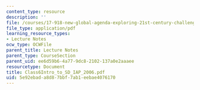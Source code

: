 ```yaml
---
content_type: resource
description: ''
file: /courses/17-918-new-global-agenda-exploring-21st-century-challenges-through-innovations-in-information-technologies-january-iap-2006/5e92ebada8d87bbf7ab1eebae4076170_Class6Intro_to_SD_IAP_2006.pdf
file_type: application/pdf
learning_resource_types:
- Lecture Notes
ocw_type: OCWFile
parent_title: Lecture Notes
parent_type: CourseSection
parent_uid: ee6d59b6-4a77-9dc8-2102-137a0e2aaaee
resourcetype: Document
title: Class6Intro_to_SD_IAP_2006.pdf
uid: 5e92ebad-a8d8-7bbf-7ab1-eebae4076170
---
```

